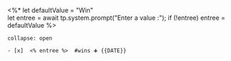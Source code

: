  <%*
let defaultValue = "Win"  
let entree = await tp.system.prompt("Enter a value :");
if (!entree) entree = defaultValue
%>

`````ad-success
collapse: open

- [x]  <% entree %>  #wins ➕ {{DATE}} 
`````